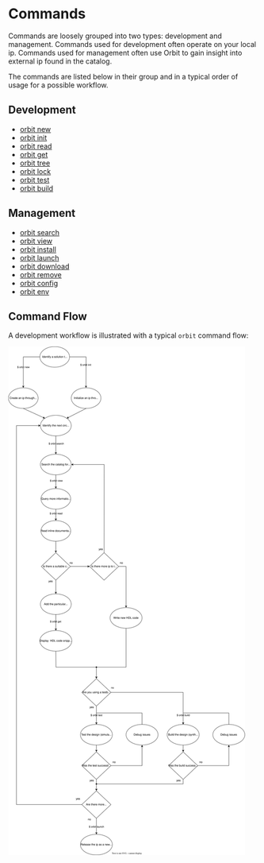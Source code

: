 # Commands

Commands are loosely grouped into two types: development and management. Commands used for development often operate on your local ip. Commands used for management often use Orbit to gain insight into external ip found in the catalog.

The commands are listed below in their group and in a typical order of usage for a possible workflow.

## Development
- [orbit new](./new.md)
- [orbit init](./init.md)
- [orbit read](./read.md)
- [orbit get](./get.md)
- [orbit tree](./tree.md)
- [orbit lock](./lock.md)
- [orbit test](./test.md)
- [orbit build](./build.md)

## Management
- [orbit search](./search.md)
- [orbit view](./view.md)
- [orbit install](./install.md)
- [orbit launch](./launch.md)
- [orbit download](./download.md)
- [orbit remove](./remove.md)
- [orbit config](./config.md)
- [orbit env](./env.md)

## Command Flow

A development workflow is illustrated with a typical `orbit` command flow:

![](./../images/command-flow.svg)